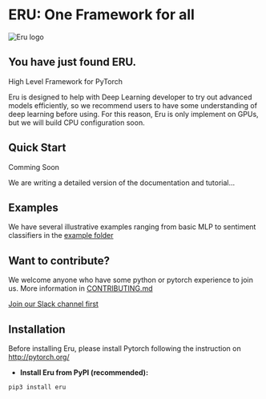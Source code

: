 # ERU: One Framework for all

![Eru logo](https://s3.amazonaws.com/aws-website-shawnshancom-tm5f7/eru.png)

## You have just found ERU.

High Level Framework for PyTorch

Eru is designed to help with Deep Learning developer to try out advanced models efficiently, so we recommend users to have some understanding of deep learning before using. For this reason, Eru is only implement on GPUs, but we will build CPU configuration soon. 

## Quick Start
Comming Soon

We are writing a detailed version of the documentation and tutorial...

## Examples
We have several illustrative examples ranging from basic MLP to sentiment classifiers in the [example folder](https://github.com/Shawn-Shan/Eru/tree/master/examples)

## Want to contribute?
We welcome anyone who have some python or pytorch experience to join us. More information in [CONTRIBUTING.md](https://github.com/Shawn-Shan/eru/blob/master/CONTRIBUTING.md)

[Join our Slack channel first](https://join.slack.com/t/eru-framework/shared_invite/enQtMzU0NjY2NjI0NTYxLTAzN2YwOThmNzQ1MzBjZDU4MWRhMjFjMzNmNTkxZDMzZDIxZGQzZWZiNmE0MzI0MzVjN2ZhMWNiYWJiMzI4OTI)

## Installation

Before installing Eru, please install Pytorch following the instruction on http://pytorch.org/

- **Install Eru from PyPI (recommended):**

```sh
pip3 install eru
```
